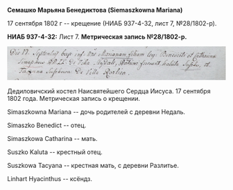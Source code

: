**Семашко Марьяна Бенедиктова (Siemaszkowna Mariana)**

17 сентября 1802 г -- крещение (НИАБ 937-4-32, лист 7, №28/1802-р).

**НИАБ 937-4-32:** Лист 7. **Метрическая запись №28/1802-р.**

![](./media/abd8654eacd975bd792ddac60ca04a2e30ccf0b5.png)

Дедиловичский костел Наисвятейшего Сердца Иисуса. 17 сентября 1802 года.
Метрическая запись о крещении.

Simaszkowna Mariana -- дочь родителей с деревни Недаль.

Simaszko Benedict -- отец.

Simaszkowa Catharina -- мать.

Suszko Kaluta -- крестный отец.

Suszkowa Tacyana -- крестная мать, с деревни Разлитье.

Linhart Hyacinthus -- ксёндз.
